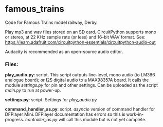 # famous_trains
Code for Famous Trains model railway, Derby.

Play mp3 and wav files stored on an SD card. CircuitPython supports mono or stereo, at 22 KHz sample rate (or less) and 16-bit WAV format. See: https://learn.adafruit.com/circuitpython-essentials/circuitpython-audio-out

Audacity is recommended as an open-source audio editor.

### Files:

**play_audio.py**: script. This script outputs line-level, mono audio (to LM386 analogue board); or I2S digital audio to a MAX98357A board. It calls the module *settings.py* for pin and other settings. Can be uploaded as the script *main.py* to run at power-up.

**settings.py**: script. Settings for *play_audio.py*

**command_handler_as.py**: script. *asyncio* version of command handler for DFPlayer Mini. DFPlayer documentation has errors so this is work-in-progress. *controller_as.py* will call this module but is not yet complete.
